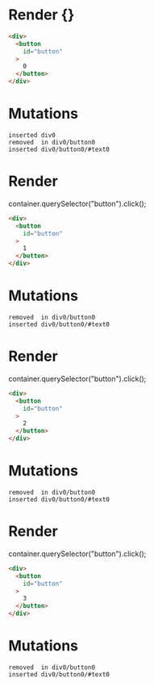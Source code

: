 # Render {}
```html
<div>
  <button
    id="button"
  >
    0
  </button>
</div>
```

# Mutations
```
inserted div0
removed  in div0/button0
inserted div0/button0/#text0
```


# Render 
container.querySelector("button").click();

```html
<div>
  <button
    id="button"
  >
    1
  </button>
</div>
```

# Mutations
```
removed  in div0/button0
inserted div0/button0/#text0
```


# Render 
container.querySelector("button").click();

```html
<div>
  <button
    id="button"
  >
    2
  </button>
</div>
```

# Mutations
```
removed  in div0/button0
inserted div0/button0/#text0
```


# Render 
container.querySelector("button").click();

```html
<div>
  <button
    id="button"
  >
    3
  </button>
</div>
```

# Mutations
```
removed  in div0/button0
inserted div0/button0/#text0
```